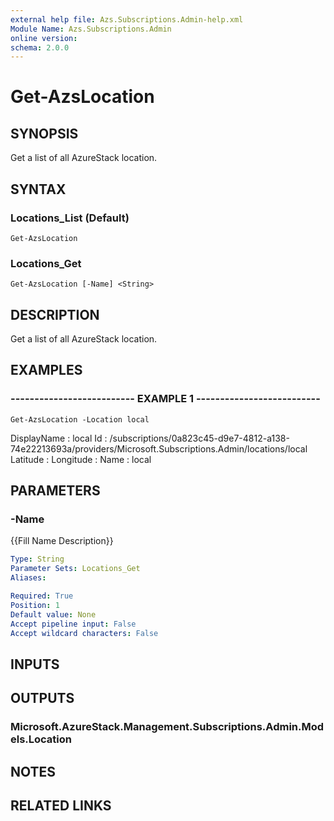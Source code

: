 ```yaml
---
external help file: Azs.Subscriptions.Admin-help.xml
Module Name: Azs.Subscriptions.Admin
online version: 
schema: 2.0.0
---
```


# Get-AzsLocation

## SYNOPSIS
Get a list of all AzureStack location.

## SYNTAX

### Locations_List (Default)
```
Get-AzsLocation
```

### Locations_Get
```
Get-AzsLocation [-Name] <String>
```

## DESCRIPTION
Get a list of all AzureStack location.

## EXAMPLES

### -------------------------- EXAMPLE 1 --------------------------
```
Get-AzsLocation -Location local
```

DisplayName : local
Id          : /subscriptions/0a823c45-d9e7-4812-a138-74e22213693a/providers/Microsoft.Subscriptions.Admin/locations/local
Latitude    : 
Longitude   : 
Name        : local

## PARAMETERS

### -Name
{{Fill Name Description}}

```yaml
Type: String
Parameter Sets: Locations_Get
Aliases: 

Required: True
Position: 1
Default value: None
Accept pipeline input: False
Accept wildcard characters: False
```

## INPUTS

## OUTPUTS

### Microsoft.AzureStack.Management.Subscriptions.Admin.Models.Location

## NOTES

## RELATED LINKS


